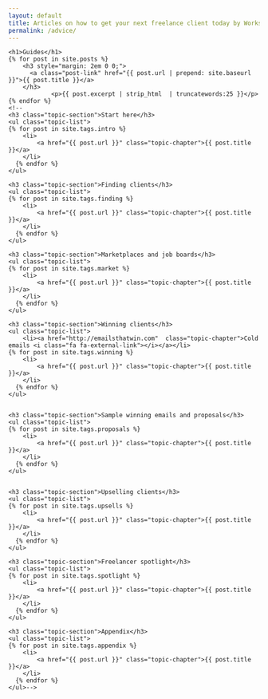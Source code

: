```yaml
---
layout: default
title: Articles on how to get your next freelance client today by Workshop
permalink: /advice/
---
```


<!--
Calm and Profitable - A free online book about how to get your next freelance client today by Workshop
<header class="post-header">
	<center>
	  <h1 class="post-title">Calm and Profitable</h1>
		<h2 class="book-description">How to get your next freelance client today</h2>
	</center>
</header>-->

<div class="book" style="padding: 0 0 5em;">
	
	<h1>Guides</h1>
    {% for post in site.posts %}
        <h3 style="margin: 2em 0 0;">
          <a class="post-link" href="{{ post.url | prepend: site.baseurl }}">{{ post.title }}</a>
        </h3>
				<p>{{ post.excerpt | strip_html  | truncatewords:25 }}</p>
    {% endfor %}
	<!--
	<h3 class="topic-section">Start here</h3>
	<ul class="topic-list">
	{% for post in site.tags.intro %}
	    <li>
	    	<a href="{{ post.url }}" class="topic-chapter">{{ post.title }}</a>
	    </li>
	  {% endfor %}
	</ul>
	
	<h3 class="topic-section">Finding clients</h3>
	<ul class="topic-list">
	{% for post in site.tags.finding %}
	    <li>
	    	<a href="{{ post.url }}" class="topic-chapter">{{ post.title }}</a>
	    </li>
	  {% endfor %}
	</ul>
	
	<h3 class="topic-section">Marketplaces and job boards</h3>
	<ul class="topic-list">
	{% for post in site.tags.market %}
	    <li>
	    	<a href="{{ post.url }}" class="topic-chapter">{{ post.title }}</a>
	    </li>
	  {% endfor %}
	</ul>

	<h3 class="topic-section">Winning clients</h3>
	<ul class="topic-list">
		<li><a href="http://emailsthatwin.com"  class="topic-chapter">Cold emails <i class="fa fa-external-link"></i></a></li>
	{% for post in site.tags.winning %}
	    <li>
	    	<a href="{{ post.url }}" class="topic-chapter">{{ post.title }}</a>
	    </li>
	  {% endfor %}
	</ul>


	<h3 class="topic-section">Sample winning emails and proposals</h3>
	<ul class="topic-list">
	{% for post in site.tags.proposals %}
	    <li>
	    	<a href="{{ post.url }}" class="topic-chapter">{{ post.title }}</a>
	    </li>
	  {% endfor %}
	</ul>


	<h3 class="topic-section">Upselling clients</h3>
	<ul class="topic-list">
	{% for post in site.tags.upsells %}
	    <li>
	    	<a href="{{ post.url }}" class="topic-chapter">{{ post.title }}</a>
	    </li>
	  {% endfor %}
	</ul>
	
	<h3 class="topic-section">Freelancer spotlight</h3>
	<ul class="topic-list">
	{% for post in site.tags.spotlight %}
	    <li>
	    	<a href="{{ post.url }}" class="topic-chapter">{{ post.title }}</a>
	    </li>
	  {% endfor %}
	</ul>	
	
	<h3 class="topic-section">Appendix</h3>
	<ul class="topic-list">
	{% for post in site.tags.appendix %}
	    <li>
	    	<a href="{{ post.url }}" class="topic-chapter">{{ post.title }}</a>
	    </li>
	  {% endfor %}
	</ul>-->

	
</div>